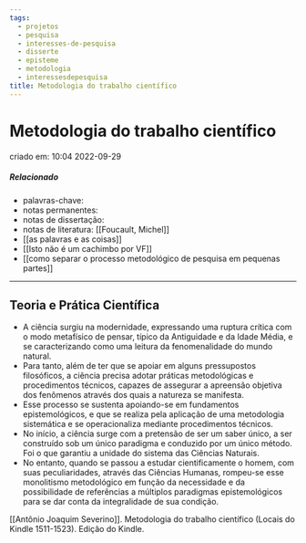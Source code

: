 ```yaml
---
tags:
  - projetos
  - pesquisa
  - interesses-de-pesquisa
  - disserte
  - episteme
  - metodologia
  - interessesdepesquisa
title: Metodologia do trabalho científico
---
```


# Metodologia do trabalho científico

criado em: 10:04 2022-09-29

##### Relacionado

- palavras-chave: 
- notas permanentes:  
- notas de dissertação:
- notas de literatura: [[Foucault, Michel]] 
- [[as palavras e as coisas]]
- [[Isto não é um cachimbo por VF]]
- [[como separar o processo metodológico de pesquisa em pequenas partes]]

---

## Teoria e Prática Científica  

- A ciência surgiu na modernidade, expressando uma ruptura crítica com o modo metafísico de pensar, típico da Antiguidade e da Idade Média, e se caracterizando como uma leitura da fenomenalidade do mundo natural. 
- Para tanto, além de ter que se apoiar em alguns pressupostos filosóficos, a ciência precisa adotar práticas metodológicas e procedimentos técnicos, capazes de assegurar a apreensão objetiva dos fenômenos através dos quais a natureza se manifesta. 
- Esse processo se sustenta apoiando-se em fundamentos epistemológicos, e que se realiza pela aplicação de uma metodologia sistemática e se operacionaliza mediante procedimentos técnicos. 
- No início, a ciência surge com a pretensão de ser um saber único, a ser construído sob um único paradigma e conduzido por um único método. Foi o que garantiu a unidade do sistema das Ciências Naturais. 
- No entanto, quando se passou a estudar cientificamente o homem, com suas peculiaridades, através das Ciências Humanas, rompeu-se esse monolitismo metodológico em função da necessidade e da possibilidade de referências a múltiplos paradigmas epistemológicos para se dar conta da integralidade de sua condição.

[[Antônio Joaquim Severino]]. Metodologia do trabalho científico (Locais do Kindle 1511-1523). Edição do Kindle. 
